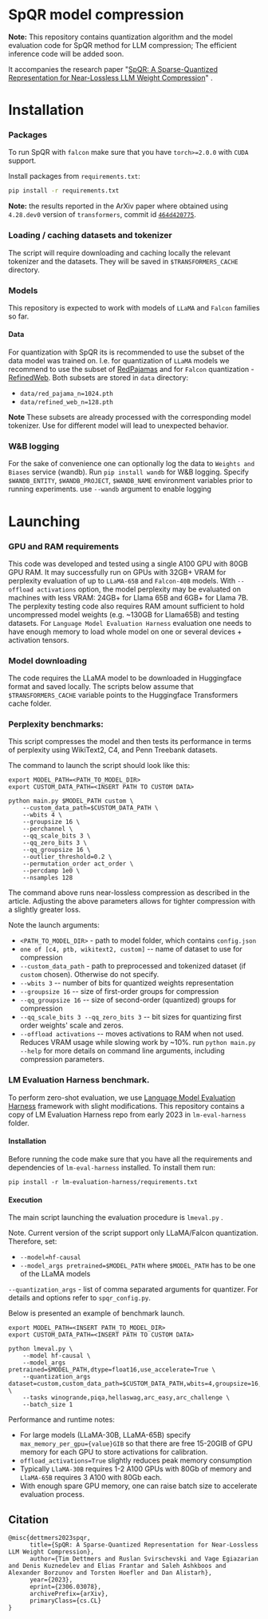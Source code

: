# SpQR model compression


**Note:** This repository contains quantization algorithm and the model evaluation code for SpQR method for LLM compression; 
The efficient inference code will be added soon.
    
It accompanies the research paper "[SpQR: A Sparse-Quantized Representation for Near-Lossless LLM Weight Compression](https://arxiv.org/abs/2306.03078)" .

# Installation

### Packages

To run SpQR with `falcon` make sure that you have `torch>=2.0.0` with `CUDA` support.

Install packages from `requirements.txt`:
```bash
pip install -r requirements.txt
```

__Note:__ the results reported in the ArXiv paper where obtained using `4.28.dev0` version of `transformers`, commit id [`464d420775`](https://github.com/huggingface/transformers/archive/464d420775653885760e30d24d3703e14f4e8a14.zip).


### Loading / caching datasets and tokenizer

The script will require downloading and caching locally the relevant tokenizer and the datasets. They will be saved in `$TRANSFORMERS_CACHE` directory.

### Models

This repository is expected to work with models of `LLaMA` and `Falcon` families so far.

#### Data

For quantization with SpQR its is recommended to use the subset of the data model 
was trained on. I.e. for quantization of `LLaMA` models we recommend to use the subset
of [RedPajamas](https://huggingface.co/datasets/togethercomputer/RedPajama-Data-1T-Sample) and for `Falcon` quantization - [RefinedWeb](https://huggingface.co/datasets/tiiuae/falcon-refinedweb). Both subsets 
are stored in `data` directory: 
* `data/red_pajama_n=1024.pth`
* `data/refined_web_n=128.pth`
  
**Note** These subsets are already processed with the corresponding model tokenizer. Use for different model will lead to
unexpected behavior.

### W&B logging

For the sake of convenience one can optionally log the data to `Weights and Biases` service (wandb).
Run `pip install wandb` for W&B logging.
Specify `$WANDB_ENTITY`, `$WANDB_PROJECT`, `$WANDB_NAME` environment variables prior to running experiments. use `--wandb` argument to enable logging

# Launching

### GPU and RAM requirements
This code was developed and tested using a single A100 GPU with 80GB GPU RAM. It may successfully run on GPUs with 32GB+ VRAM for perplexity evaluation of up to `LLaMA-65B` and `Falcon-40B` models. 
With `--offload activations` option, the model perplexity may be evaluated on machines with less VRAM: 24GB+ for Llama 65B and 6GB+ for Llama 7B.
The perplexity testing code also requires RAM amount sufficient to hold uncompressed model weights (e.g. ~130GB for Llama65B) and testing datasets.
For `Language Model Evaluation Harness` evaluation one needs to have enough memory to load whole model
on one or several devices + activation tensors.

### Model downloading
The code requires the LLaMA model to be downloaded in Huggingface format and saved locally. The scripts below assume that `$TRANSFORMERS_CACHE` variable points to the Huggingface Transformers cache folder.

### Perplexity benchmarks:
This script compresses the model and then tests its performance in terms of perplexity using WikiText2, C4, and Penn Treebank datasets. 

The command to launch the script should look like this: 

```
export MODEL_PATH=<PATH_TO_MODEL_DIR>
export CUSTOM_DATA_PATH=<INSERT PATH TO CUSTOM DATA>

python main.py $MODEL_PATH custom \
    --custom_data_path=$CUSTOM_DATA_PATH \
    --wbits 4 \
    --groupsize 16 \
    --perchannel \
    --qq_scale_bits 3 \
    --qq_zero_bits 3 \
    --qq_groupsize 16 \
    --outlier_threshold=0.2 \
    --permutation_order act_order \
    --percdamp 1e0 \
    --nsamples 128 
```
The command above runs near-lossless compression as described in the article. Adjusting the above parameters allows for tighter compression with a slightly greater loss. 

Note the launch arguments:
- `<PATH_TO_MODEL_DIR>` - path to model folder, which contains `config.json `
- `one of [c4, ptb, wikitext2, custom]` -- name of dataset to use for compression
- `--custom_data_path` - path to preprocessed and tokenized dataset (if `custom` chosen). Otherwise do not specify.
- `--wbits 3` -- number of bits for quantized weights representation
- `--groupsize 16` -- size of first-order groups for compression
- `--qq_groupsize 16` -- size of second-order (quantized) groups for compression
- `--qq_scale_bits 3 --qq_zero_bits 3` -- bit sizes for quantizing first order weights' scale and zeros.
- `--offload activations` -- moves activations to RAM when not used. Reduces VRAM usage while slowing work by ~10%. 
run `python main.py --help` for more details on command line arguments, including compression parameters.

### LM Evaluation Harness benchmark.

To perform zero-shot evaluation, we use [Language Model Evaluation Harness](https://github.com/EleutherAI/lm-evaluation-harness) framework with slight modifications. This repository contains a copy of LM Evaluation Harness repo from early 2023 in `lm-eval-harness` folder. 
#### Installation
Before running the code make sure that you have all the requirements and dependencies of `lm-eval-harness` installed. To install them run:
```
pip install -r lm-evaluation-harness/requirements.txt
```
#### Execution

The main script launching the evaluation procedure is `lmeval.py` .

Note. Current version of the script support only LLaMA/Falcon quantization. Therefore, set:
* `--model=hf-causal`
* `--model_args pretrained=$MODEL_PATH` where `$MODEL_PATH` has to be one of the LLaMA models
  
`--quantization_args` - list of comma separated arguments for quantizer. For details and options
refer to `spqr_config.py`.

Below is presented an example of benchmark launch.

```
export MODEL_PATH=<INSERT PATH_TO_MODEL_DIR>
export CUSTOM_DATA_PATH=<INSERT PATH TO CUSTOM DATA>

python lmeval.py \
    --model hf-causal \
    --model_args pretrained=$MODEL_PATH,dtype=float16,use_accelerate=True \
    --quantization_args dataset=custom,custom_data_path=$CUSTOM_DATA_PATH,wbits=4,groupsize=16,perchannel=True,qq_scale_bits=3,qq_zero_bits=3,qq_groupsize=16,percdamp=1.0,outlier_threshold=0.2,simplified_outliers=False,nsamples=128,offload_activations=True \
    --tasks winogrande,piqa,hellaswag,arc_easy,arc_challenge \
    --batch_size 1
```

Performance and runtime notes:
* For large models (LLaMA-30B, LLaMA-65B) specify `max_memory_per_gpu={value}GIB` so that there are free 15-20GIB of GPU memory for each GPU to store activations for calibration. 
* `offload_activations=True` slightly reduces peak memory consumption 
* Typically `LlaMA-30B` requires 1-2 A100 GPUs with 80Gb of memory and `LlaMA-65B` requires 3 A100 with 80Gb each.
* With enough spare GPU memory, one can raise batch size to accelerate evaluation process.


## Citation
```
@misc{dettmers2023spqr,
      title={SpQR: A Sparse-Quantized Representation for Near-Lossless LLM Weight Compression}, 
      author={Tim Dettmers and Ruslan Svirschevski and Vage Egiazarian and Denis Kuznedelev and Elias Frantar and Saleh Ashkboos and Alexander Borzunov and Torsten Hoefler and Dan Alistarh},
      year={2023},
      eprint={2306.03078},
      archivePrefix={arXiv},
      primaryClass={cs.CL}
}
```